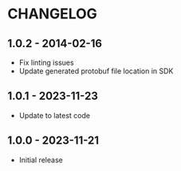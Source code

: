# CHANGELOG

## 1.0.2 - 2014-02-16
* Fix linting issues
* Update generated protobuf file location in SDK

## 1.0.1 - 2023-11-23
* Update to latest code

## 1.0.0 - 2023-11-21
* Initial release
